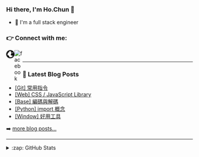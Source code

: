 ### Hi there, I'm Ho.Chun 👋

- 🔭 I'm a full stack engineer

### 👉 Connect with me:

[<img align="left" alt="website" width="22px" src="https://raw.githubusercontent.com/iconic/open-iconic/master/svg/globe.svg" />][website]
[<img align="left" alt="facebook" width="22px" src="https://cdn.jsdelivr.net/npm/simple-icons@v3/icons/facebook.svg" />][facebook]

<br />

---

### 📕 Latest Blog Posts

<!-- BLOG-POST-LIST:START -->
- [[Git] 常用指令](https://blog.hochun836.com/2021/02/13/git/commonly-used-command.html)
- [[Web] CSS / JavaScript Library](https://blog.hochun836.com/2021/02/12/web/css-javascript-library.html)
- [[Base] 編碼與解碼](https://blog.hochun836.com/2020/11/21/base/encode-decode.html)
- [[Python] import 概念](https://blog.hochun836.com/2020/10/03/python/import-concept.html)
- [[Window] 好用工具](https://blog.hochun836.com/2020/10/02/window/useful-tools.html)
<!-- BLOG-POST-LIST:END -->

➡️ [more blog posts...](https://blog.hochun836.com)

---

<details>
  <summary>:zap: GitHub Stats</summary>

  <img align="left" alt="Ho.Chun's GitHub Stats" src="https://github-readme-stats.codestackr.vercel.app/api?username=hochun836&show_icons=true&hide_border=true" />

</details>

[website]: https://blog.hochun836.com
[facebook]: https://www.facebook.com/peter.kang.374
